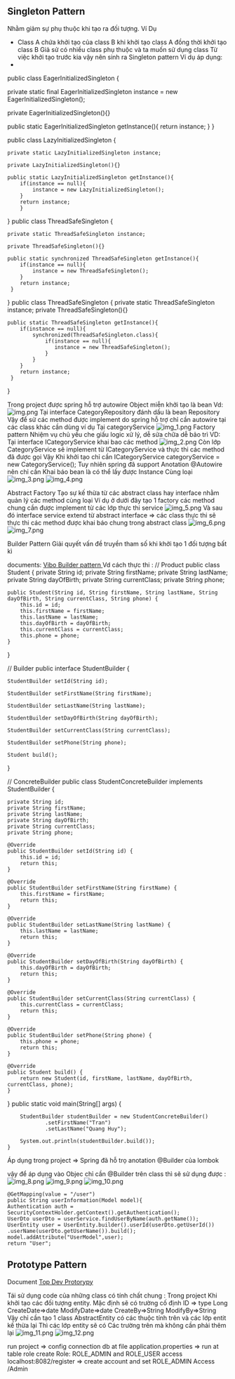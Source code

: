Singleton Pattern
-
Nhằm giảm sự phụ thuộc khi tạo ra đối tượng.
Ví Dụ
- Class A chứa khởi tạo của class B  khi khởi tạo class A đồng thời khởi tạo class B
Giả sử có nhiều class phụ thuộc và ta muốn sử dụng class Từ việc khởi tạo trước kia vậy nên sinh ra Singleton pattern
 Ví dụ áp dụng:
- 
public class EagerInitializedSingleton {

  private static final EagerInitializedSingleton instance = new EagerInitializedSingleton();

  private EagerInitializedSingleton(){}

  public static EagerInitializedSingleton getInstance(){
  return instance;
  }
  }

public class LazyInitializedSingleton {

    private static LazyInitializedSingleton instance;

    private LazyInitializedSingleton(){}

    public static LazyInitializedSingleton getInstance(){
        if(instance == null){
            instance = new LazyInitializedSingleton();
        }
        return instance;
        }
}
public class ThreadSafeSingleton {

    private static ThreadSafeSingleton instance;

    private ThreadSafeSingleton(){}

    public static synchronized ThreadSafeSingleton getInstance(){
        if(instance == null){
            instance = new ThreadSafeSingleton();
        }
        return instance;
     }

}
public class ThreadSafeSingleton {
private static ThreadSafeSingleton instance;
private ThreadSafeSingleton(){}

    public static ThreadSafeSingleton getInstance(){
        if(instance == null){
            synchronized(ThreadSafeSingleton.class){
                if(instance == null){
                   instance = new ThreadSafeSingleton();
                }
            }
        }
        return instance;
     }
}

Trong project được spring hỗ trợ autowire Object miễn khởi tạo là bean
Vd:
![img.png](img.png) Tại interface CategoryRepository đánh dấu là bean Repository
Vậy để sử các method được implement do spring hỗ trợ chỉ cần autowire tại các class khác cần dùng ví dụ
Tại categoryService
![img_1.png](img_1.png)
Factory pattern
Nhiệm vụ chủ yếu che giấu logic xử lý, dễ sửa chữa dễ bảo trì
VD:
Tại interface ICategoryService khai bao các method
![img_2.png](img_2.png)
Còn lớp CategoryService sẽ implement từ ICategoryService và thực thi các method đã được gọi
Vậy Khi khởi tạo chỉ cần ICategoryService categoryService = new CategoryService();
Tuy nhiên spring đã support Anotation @Autowire nên chỉ cần Khai báo bean là có thể lấy được Instance Cùng loại
![img_3.png](img_3.png)
![img_4.png](img_4.png)

Abstract Factory
Tạo sự kế thừa từ các abstract class hay interface nhằm quản lý các method cùng loại
Ví dụ ở dưới đây tạo 1 factory các method chung cần được implement từ các lớp thực thi service
![img_5.png](img_5.png)
Và sau đó interface service extend từ abstract interface 
=> các class thực thi sẽ thực thi các method được khai báo chung trong abstract class
![img_6.png](img_6.png)
![img_7.png](img_7.png)

Builder Pattern 
Giải quyết vấn đề truyền tham số khi khởi tạo 1 đối tượng bất kì

documents: [Vibo Builder pattern ](https://viblo.asia/p/builder-design-pattern-6J3ZgjwgKmB)
Vd cách thực thi :
// Product
public class Student {
private String id;
private String firstName;
private String lastName;
private String dayOfBirth;
private String currentClass;
private String phone;

    public Student(String id, String firstName, String lastName, String dayOfBirth, String currentClass, String phone) {
        this.id = id;
        this.firstName = firstName;
        this.lastName = lastName;
        this.dayOfBirth = dayOfBirth;
        this.currentClass = currentClass;
        this.phone = phone;
    }
}

// Builder
public interface StudentBuilder {

    StudentBuilder setId(String id);

    StudentBuilder setFirstName(String firstName);

    StudentBuilder setLastName(String lastName);

    StudentBuilder setDayOfBirth(String dayOfBirth);

    StudentBuilder setCurrentClass(String currentClass);

    StudentBuilder setPhone(String phone);

    Student build();
}

// ConcreteBuilder
public class StudentConcreteBuilder implements StudentBuilder {

    private String id;
    private String firstName;
    private String lastName;
    private String dayOfBirth;
    private String currentClass;
    private String phone;

    @Override
    public StudentBuilder setId(String id) {
        this.id = id;
        return this;
    }

    @Override
    public StudentBuilder setFirstName(String firstName) {
        this.firstName = firstName;
        return this;
    }

    @Override
    public StudentBuilder setLastName(String lastName) {
        this.lastName = lastName;
        return this;
    }

    @Override
    public StudentBuilder setDayOfBirth(String dayOfBirth) {
        this.dayOfBirth = dayOfBirth;
        return this;
    }

    @Override
    public StudentBuilder setCurrentClass(String currentClass) {
        this.currentClass = currentClass;
        return this;
    }

    @Override
    public StudentBuilder setPhone(String phone) {
        this.phone = phone;
        return this;
    }

    @Override
    public Student build() {
        return new Student(id, firstName, lastName, dayOfBirth, currentClass, phone);
    }
}
public static void main(String[] args) {

        StudentBuilder studentBuilder = new StudentConcreteBuilder()
                .setFirstName("Tran")
                .setLastName("Quang Huy");

        System.out.println(studentBuilder.build());
    }

Áp dụng trong project => Spring đã hỗ trọ anotation @Builder của lombok

vậy để áp dụng vào Objec chỉ cần @Builder trên class thì sẽ sử dụng được :
![img_8.png](img_8.png)
![img_9.png](img_9.png)
![img_10.png](img_10.png)

    @GetMapping(value = "/user")
    public String userInformation(Model model){
    Authentication auth = SecurityContextHolder.getContext().getAuthentication();
    UserDto userDto = userService.findUserByName(auth.getName());
    UserEntity user = UserEntity.builder().userId(userDto.getUserId())
    .userName(userDto.getUserName()).build();
    model.addAttribute("UserModel",user);
    return "User";
Prototype Pattern
-
Document [Top Dev Protorypy](https://topdev.vn/blog/prototype-pattern-mot-trong-nhung-pattern-pho-bien-nhat/)

Tái sử dụng code của những class có tính chất chung :
Trong project Khi khởi tạo các đối tượng entity. Mặc định sẽ có trường cố định
ID => type Long
CreateDate=>date
ModifyDate=>date
CreateBy=>String
ModifyBy=>String
Vậy chỉ cần tạo 1 class AbstractEntity có các thuộc tính trên và các lớp entit kế thừa lại
Thì các lớp entity sẽ có Các trường trên mà không cần phải thêm lại
![img_11.png](img_11.png)
![img_12.png](img_12.png)


 run project => config connection db at file
 application.properties => run
 at table role create Role: ROLE_ADMIN and ROLE_USER
 access localhost:8082/register => create account and set ROLE_ADMIN
 Access /Admin 
